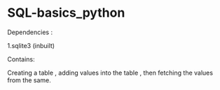 # SQL-basics_python
Dependencies :

1.sqlite3 (inbuilt)

Contains:

Creating a table , adding values into the table , then fetching the values from the same.
